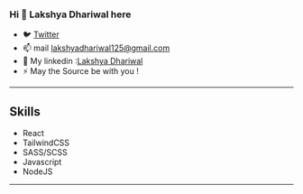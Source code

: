 
### Hi 👋 Lakshya Dhariwal here
- 🐦 [Twitter](https://twitter.com/Lakshya_OnALoop)
- 📫 mail lakshyadhariwal125@gmail.com
- :speech_balloon: My linkedin :[Lakshya Dhariwal](https://www.linkedin.com/in/lakshya-dhariwal-51a7411b6)
- ⚡ May the Source be with you ! 
---
## Skills
- React
- TailwindCSS
- SASS/SCSS
- Javascript
- NodeJS
---




